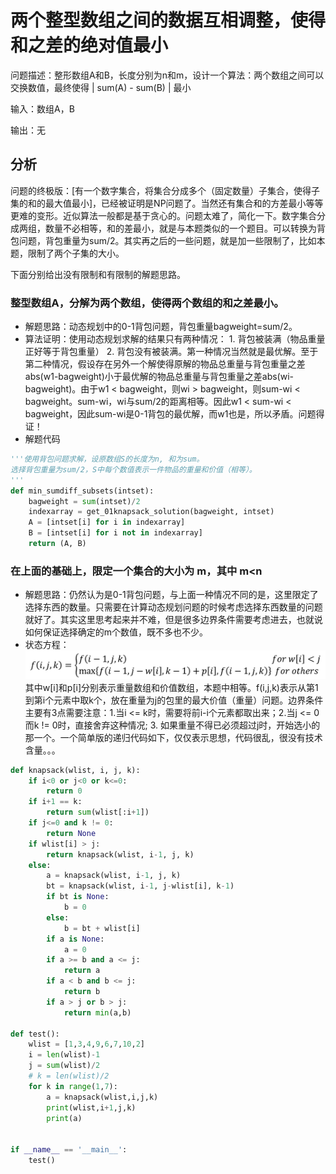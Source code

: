 # 两个整型数组之间的数据互相调整，使得和之差的绝对值最小
问题描述：整形数组A和B，长度分别为n和m，设计一个算法：两个数组之间可以交换数值，最终使得 | sum(A) - sum(B) | 最小

输入：数组A，B

输出：无

## 分析

问题的终极版：[有一个数字集合，将集合分成多个（固定数量）子集合，使得子集的和的最大值最小]，已经被证明是NP问题了。当然还有集合和的方差最小等等更难的变形。近似算法一般都是基于贪心的。问题太难了，简化一下。数字集合分成两组，数量不必相等，和的差最小，就是与本题类似的一个题目。可以转换为背包问题，背包重量为sum/2。其实再之后的一些问题，就是加一些限制了，比如本题，限制了两个子集的大小。

下面分别给出没有限制和有限制的解题思路。

### 整型数组A，分解为两个数组，使得两个数组的和之差最小。
- 解题思路：动态规划中的0-1背包问题，背包重量bagweight=sum/2。  
- 算法证明：使用动态规划求解的结果只有两种情况： 1. 背包被装满（物品重量正好等于背包重量） 2. 背包没有被装满。第一种情况当然就是最优解。至于第二种情况，假设存在另外一个解使得原解的物品总重量与背包重量之差abs(w1-bagweight)小于最优解的物品总重量与背包重量之差abs(wi-bagweight)。由于w1 < bagweight，则wi > bagweight，则sum-wi < bagweight。sum-wi，wi与sum/2的距离相等。因此w1 < sum-wi < bagweight，因此sum-wi是0-1背包的最优解，而w1也是，所以矛盾。问题得证！
- 解题代码
```python
'''使用背包问题求解，设原数组S的长度为n, 和为sum。
选择背包重量为sum/2，S中每个数值表示一件物品的重量和价值（相等）。
'''
def min_sumdiff_subsets(intset):    
    bagweight = sum(intset)/2
    indexarray = get_01knapsack_solution(bagweight, intset)
    A = [intset[i] for i in indexarray]
    B = [intset[i] for i not in indexarray]
    return (A, B)
```

### 在上面的基础上，限定一个集合的大小为 m，其中 m<n 
- 解题思路：仍然认为是0-1背包问题，与上面一种情况不同的是，这里限定了选择东西的数量。只需要在计算动态规划问题的时候考虑选择东西数量的问题就好了。其实这里思考起来并不难，但是很多边界条件需要考虑进去，也就说如何保证选择确定的m个数值，既不多也不少。
- 状态方程：![状态方程](dp_sum_diff_min.png)
其中w[i]和p[i]分别表示重量数组和价值数组，本题中相等。f(i,j,k)表示从第1到第i个元素中取k个，放在重量为j的包里的最大价值（重量）问题。边界条件主要有3点需要注意：1.当i <= k时，需要将前i-i个元素都取出来；2.当j <= 0而k != 0时，直接舍弃这种情况; 3. 如果重量不得已必须超过j时，开始选小的那一个。一个简单版的递归代码如下，仅仅表示思想，代码很乱，很没有技术含量。。。
```python
def knapsack(wlist, i, j, k):
    if i<0 or j<0 or k<=0:
        return 0
    if i+1 == k:
        return sum(wlist[:i+1])
    if j<=0 and k != 0:
        return None 
    if wlist[i] > j:
        return knapsack(wlist, i-1, j, k)
    else:
        a = knapsack(wlist, i-1, j, k)
        bt = knapsack(wlist, i-1, j-wlist[i], k-1)
        if bt is None:
            b = 0
        else:
            b = bt + wlist[i]
        if a is None:
            a = 0
        if a >= b and a <= j:
            return a
        if a < b and b <= j:
            return b
        if a > j or b > j:
            return min(a,b)

def test():
    wlist = [1,3,4,9,6,7,10,2]
    i = len(wlist)-1
    j = sum(wlist)/2
    # k = len(wlist)/2
    for k in range(1,7):
        a = knapsack(wlist,i,j,k)
        print(wlist,i+1,j,k)
        print(a)


if __name__ == '__main__':
    test()
```